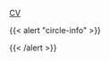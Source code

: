 [CV](Ryan_Park_CV_2024.pdf)
&nbsp;

{{< alert "circle-info" >}}

{{< /alert >}}
\
\
\
\
\
\
\
\
\
\
\
\
&nbsp;